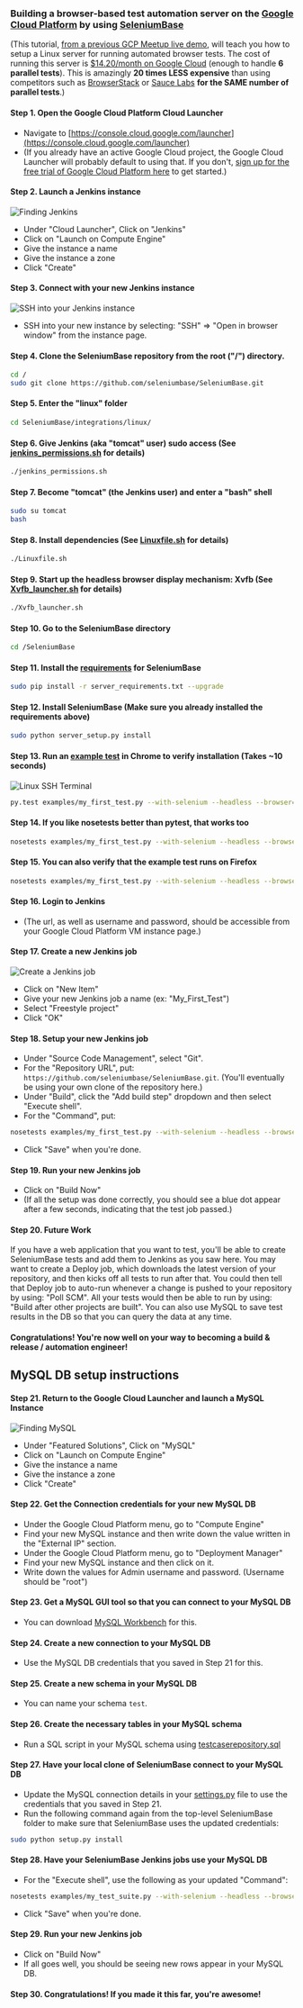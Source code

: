 ### Building a browser-based test automation server on the [Google Cloud Platform](https://cloud.google.com/) by using [SeleniumBase](https://github.com/seleniumbase/SeleniumBase)

(This tutorial, [from a previous GCP Meetup live demo](http://www.meetup.com/Boston-Google-Cloud-Meetup/events/230839686/?showDescription=true), will teach you how to setup a Linux server for running automated browser tests. The cost of running this server is [$14.20/month on Google Cloud](https://console.cloud.google.com/launcher/details/bitnami-launchpad/jenkins) (enough to handle **6 parallel tests**). This is amazingly **20 times LESS expensive** than using competitors such as [BrowserStack](https://www.browserstack.com/pricing) or [Sauce Labs](https://saucelabs.com/pricing) **for the SAME number of parallel tests**.)

#### Step 1. Open the Google Cloud Platform Cloud Launcher

* Navigate to [https://console.cloud.google.com/launcher](https://console.cloud.google.com/launcher)
* (If you already have an active Google Cloud project, the Google Cloud Launcher will probably default to using that. If you don't, [sign up for the free trial of Google Cloud Platform here](https://console.cloud.google.com/freetrial) to get started.)

#### Step 2. Launch a Jenkins instance

![](http://cdn2.hubspot.net/hubfs/100006/images/gcp_cloud_launcher_jenkins_3.png "Finding Jenkins")

* Under "Cloud Launcher", Click on "Jenkins"
* Click on "Launch on Compute Engine"
* Give the instance a name
* Give the instance a zone
* Click "Create"

#### Step 3. Connect with your new Jenkins instance

![](http://cdn2.hubspot.net/hubfs/100006/images/gcp_ssh.png "SSH into your Jenkins instance")

* SSH into your new instance by selecting: "SSH" => "Open in browser window" from the instance page.

#### Step 4. Clone the SeleniumBase repository from the root ("/") directory.

```bash
cd /
sudo git clone https://github.com/seleniumbase/SeleniumBase.git
```

#### Step 5. Enter the "linux" folder

```bash
cd SeleniumBase/integrations/linux/
```

#### Step 6. Give Jenkins (aka "tomcat" user) sudo access (See [jenkins_permissions.sh](https://github.com/seleniumbase/SeleniumBase/blob/master/integrations/linux/jenkins_permissions.sh) for details)

```bash
./jenkins_permissions.sh
```

#### Step 7. Become "tomcat" (the Jenkins user) and enter a "bash" shell

```bash
sudo su tomcat
bash
```

#### Step 8. Install dependencies (See [Linuxfile.sh](https://github.com/seleniumbase/SeleniumBase/blob/master/integrations/linux/Linuxfile.sh) for details)

```bash
./Linuxfile.sh
```

#### Step 9. Start up the headless browser display mechanism: Xvfb (See [Xvfb_launcher.sh](https://github.com/seleniumbase/SeleniumBase/blob/master/integrations/linux/Xvfb_launcher.sh) for details)

```bash
./Xvfb_launcher.sh
```

#### Step 10. Go to the SeleniumBase directory

```bash
cd /SeleniumBase
```

#### Step 11. Install the [requirements](https://github.com/seleniumbase/SeleniumBase/blob/master/server_requirements.txt) for SeleniumBase

```bash
sudo pip install -r server_requirements.txt --upgrade
```

#### Step 12. Install SeleniumBase (Make sure you already installed the requirements above)

```bash
sudo python server_setup.py install
```

#### Step 13. Run an [example test](https://github.com/seleniumbase/SeleniumBase/blob/master/examples/my_first_test.py) in Chrome to verify installation (Takes ~10 seconds)

![](http://cdn2.hubspot.net/hubfs/100006/images/gcp_bitnami.png "Linux SSH Terminal")

```bash
py.test examples/my_first_test.py --with-selenium --headless --browser=chrome
```

#### Step 14. If you like nosetests better than pytest, that works too

```bash
nosetests examples/my_first_test.py --with-selenium --headless --browser=chrome
```

#### Step 15. You can also verify that the example test runs on Firefox

```bash
nosetests examples/my_first_test.py --with-selenium --headless --browser=firefox
```

#### Step 16. Login to Jenkins

* (The url, as well as username and password, should be accessible from your Google Cloud Platform VM instance page.)

#### Step 17. Create a new Jenkins job

![](http://cdn2.hubspot.net/hubfs/100006/images/gcp_jenkins_new_job_2.png "Create a Jenkins job")

* Click on "New Item"
* Give your new Jenkins job a name (ex: "My_First_Test")
* Select "Freestyle project"
* Click "OK"

#### Step 18. Setup your new Jenkins job

* Under "Source Code Management", select "Git".
* For the "Repository URL", put: ``https://github.com/seleniumbase/SeleniumBase.git``. (You'll eventually be using your own clone of the repository here.)
* Under "Build", click the "Add build step" dropdown and then select "Execute shell".
* For the "Command", put:
```bash
nosetests examples/my_first_test.py --with-selenium --headless --browser=chrome
```
* Click "Save" when you're done.

#### Step 19. Run your new Jenkins job

* Click on "Build Now"
* (If all the setup was done correctly, you should see a blue dot appear after a few seconds, indicating that the test job passed.)

#### Step 20. Future Work

If you have a web application that you want to test, you'll be able to create SeleniumBase tests and add them to Jenkins as you saw here. You may want to create a Deploy job, which downloads the latest version of your repository, and then kicks off all tests to run after that. You could then tell that Deploy job to auto-run whenever a change is pushed to your repository by using: "Poll SCM". All your tests would then be able to run by using: "Build after other projects are built". You can also use MySQL to save test results in the DB so that you can query the data at any time.

#### Congratulations! You're now well on your way to becoming a build & release / automation engineer!

## MySQL DB setup instructions

#### Step 21. Return to the Google Cloud Launcher and launch a MySQL Instance

![](http://cdn2.hubspot.net/hubfs/100006/images/gcp_mysql.png "Finding MySQL")

* Under "Featured Solutions", Click on "MySQL"
* Click on "Launch on Compute Engine"
* Give the instance a name
* Give the instance a zone
* Click "Create"

#### Step 22. Get the Connection credentials for your new MySQL DB

* Under the Google Cloud Platform menu, go to "Compute Engine"
* Find your new MySQL instance and then write down the value written in the "External IP" section.
* Under the Google Cloud Platform menu, go to "Deployment Manager"
* Find your new MySQL instance and then click on it.
* Write down the values for Admin username and password. (Username should be "root")

#### Step 23. Get a MySQL GUI tool so that you can connect to your MySQL DB

* You can download [MySQL Workbench](http://dev.mysql.com/downloads/tools/workbench/) for this.

#### Step 24. Create a new connection to your MySQL DB

* Use the MySQL DB credentials that you saved in Step 21 for this.

#### Step 25. Create a new schema in your MySQL DB

* You can name your schema ``test``.

#### Step 26. Create the necessary tables in your MySQL schema

* Run a SQL script in your MySQL schema using [testcaserepository.sql](https://raw.githubusercontent.com/seleniumbase/SeleniumBase/master/seleniumbase/core/testcaserepository.sql)

#### Step 27. Have your local clone of SeleniumBase connect to your MySQL DB

* Update the MySQL connection details in your [settings.py](https://github.com/seleniumbase/SeleniumBase/blob/master/seleniumbase/config/settings.py) file to use the credentials that you saved in Step 21.
* Run the following command again from the top-level SeleniumBase folder to make sure that SeleniumBase uses the updated credentials:

```bash
sudo python setup.py install
```

#### Step 28. Have your SeleniumBase Jenkins jobs use your MySQL DB

* For the "Execute shell", use the following as your updated "Command":

```bash
nosetests examples/my_test_suite.py --with-selenium --headless --browser=chrome --with-db_reporting --with-testing_base
```

* Click "Save" when you're done.

#### Step 29. Run your new Jenkins job

* Click on "Build Now"
* If all goes well, you should be seeing new rows appear in your MySQL DB.

#### Step 30. Congratulations! If you made it this far, you're awesome!

